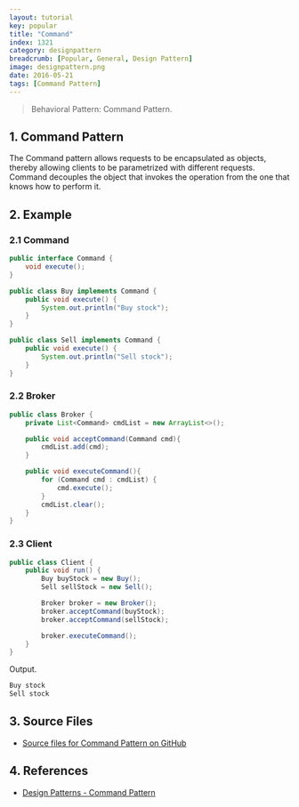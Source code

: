 ```yaml
---
layout: tutorial
key: popular
title: "Command"
index: 1321
category: designpattern
breadcrumb: [Popular, General, Design Pattern]
image: designpattern.png
date: 2016-05-21
tags: [Command Pattern]
---
```


> Behavioral Pattern: Command Pattern.

## 1. Command Pattern
The Command pattern allows requests to be encapsulated as objects, thereby allowing clients to be parametrized with different requests. Command decouples the object that invokes the operation from the one that knows how to perform it.

## 2. Example
### 2.1 Command
```java
public interface Command {
    void execute();
}

public class Buy implements Command {
    public void execute() {
        System.out.println("Buy stock");
    }
}

public class Sell implements Command {
    public void execute() {
        System.out.println("Sell stock");
    }
}
```
### 2.2 Broker
```java
public class Broker {
    private List<Command> cmdList = new ArrayList<>();

    public void acceptCommand(Command cmd){
        cmdList.add(cmd);
    }

    public void executeCommand(){
        for (Command cmd : cmdList) {
            cmd.execute();
        }
        cmdList.clear();
    }
}
```
### 2.3 Client
```java
public class Client {
    public void run() {
        Buy buyStock = new Buy();
        Sell sellStock = new Sell();

        Broker broker = new Broker();
        broker.acceptCommand(buyStock);
        broker.acceptCommand(sellStock);

        broker.executeCommand();
    }
}
```
Output.
```sh
Buy stock
Sell stock
```

## 3. Source Files
* [Source files for Command Pattern on GitHub](https://github.com/jojozhuang/design-patterns-java/tree/master/design-pattern-command)

## 4. References
* [Design Patterns - Command Pattern](https://www.tutorialspoint.com/design_pattern/command_pattern.htm)
